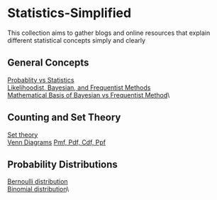 # Statistics-Simplified
This collection aims to gather blogs and online  resources that explain different statistical concepts simply and clearly


## General Concepts
[Probablity vs Statistics](https://stats.stackexchange.com/questions/665/whats-the-difference-between-probability-and-statistics)\
[Likelihoodist, Bayesian, and Frequentist Methods](http://gandenberger.org/2014/07/21/intro-to-statistical-methods/)\
[Mathematical Basis of Bayesian vs Frequentist Method](https://stats.stackexchange.com/questions/230415/is-there-any-mathematical-basis-for-the-bayesian-vs-frequentist-debate)\

## Counting and Set Theory
[Set theory](https://stats.libretexts.org/Bookshelves/Probability_Theory/Probability_Mathematical_Statistics_and_Stochastic_Processes_(Siegrist)/01%3A_Foundations/1.01%3A_Sets)\
[Venn Diagrams](https://www.researchgate.net/figure/A-Venn-diagram-of-unions-and-intersections-for-two-sets-A-and-B-and-their-complements_fig1_332453167)
[Pmf, Pdf, Cdf, Ppf](https://www.itl.nist.gov/div898/handbook/eda/section3/eda362.htm)

## Probability Distributions
[Bernoulli distribution](https://en.wikipedia.org/wiki/Bernoulli_distribution)\
[Binomial distribution](https://en.wikipedia.org/wiki/Binomial_distribution)\


